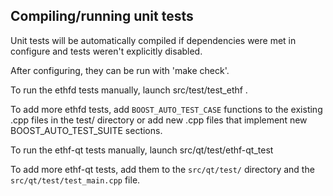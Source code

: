 Compiling/running unit tests
------------------------------------

Unit tests will be automatically compiled if dependencies were met in configure
and tests weren't explicitly disabled.

After configuring, they can be run with 'make check'.

To run the ethfd tests manually, launch src/test/test_ethf .

To add more ethfd tests, add `BOOST_AUTO_TEST_CASE` functions to the existing
.cpp files in the test/ directory or add new .cpp files that
implement new BOOST_AUTO_TEST_SUITE sections.

To run the ethf-qt tests manually, launch src/qt/test/ethf-qt_test

To add more ethf-qt tests, add them to the `src/qt/test/` directory and
the `src/qt/test/test_main.cpp` file.
